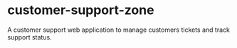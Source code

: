 # customer-support-zone
A customer support web application to manage customers tickets and track support status.
